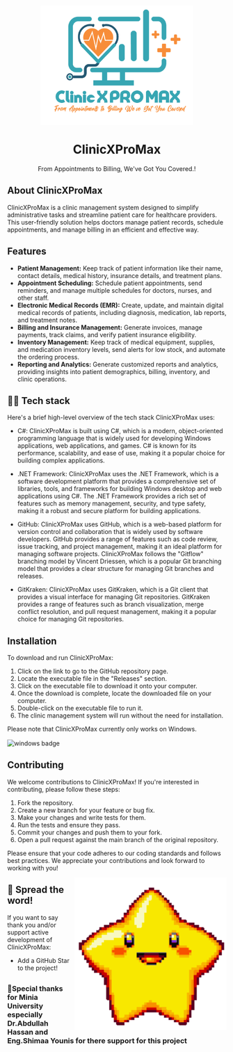 <p align="center">
 <img width="350px" src="Logo-ClinicXProMax.png" align="center" alt="GitHub Readme Stats" />
 <h1 align="center">ClinicXProMax</h1>
 <p align="center">From Appointments to Billing, We've Got You Covered.!</p>
</p>

## About ClinicXProMax

ClinicXProMax is a clinic management system designed to simplify administrative tasks and streamline patient care for healthcare providers. This user-friendly solution helps doctors manage patient records, schedule appointments, and manage billing in an efficient and effective way.

## Features

- **Patient Management:** Keep track of patient information like their name, contact details, medical history, insurance details, and treatment plans.
- **Appointment Scheduling:** Schedule patient appointments, send reminders, and manage multiple schedules for doctors, nurses, and other staff.
- **Electronic Medical Records (EMR):** Create, update, and maintain digital medical records of patients, including diagnosis, medication, lab reports, and treatment notes.
- **Billing and Insurance Management:** Generate invoices, manage payments, track claims, and verify patient insurance eligibility.
- **Inventory Management:** Keep track of medical equipment, supplies, and medication inventory levels, send alerts for low stock, and automate the ordering process.
- **Reporting and Analytics:** Generate customized reports and analytics, providing insights into patient demographics, billing, inventory, and clinic operations.

## 👨‍💻 Tech stack

Here's a brief high-level overview of the tech stack ClinicXProMax uses:

- C#: ClinicXProMax is built using C#, which is a modern, object-oriented programming language that is widely used for developing Windows applications, web applications, and games. C# is known for its performance, scalability, and ease of use, making it a popular choice for building complex applications.

- .NET Framework: ClinicXProMax uses the .NET Framework, which is a software development platform that provides a comprehensive set of libraries, tools, and frameworks for building Windows desktop and web applications using C#. The .NET Framework provides a rich set of features such as memory management, security, and type safety, making it a robust and secure platform for building applications.

- GitHub: ClinicXProMax uses GitHub, which is a web-based platform for version control and collaboration that is widely used by software developers. GitHub provides a range of features such as code review, issue tracking, and project management, making it an ideal platform for managing software projects. ClinicXProMax follows the "Gitflow" branching model by Vincent Driessen, which is a popular Git branching model that provides a clear structure for managing Git branches and releases.

- GitKraken: ClinicXProMax uses GitKraken, which is a Git client that provides a visual interface for managing Git repositories. GitKraken provides a range of features such as branch visualization, merge conflict resolution, and pull request management, making it a popular choice for managing Git repositories.

## Installation

To download and run ClinicXProMax:

1. Click on the link to go to the GitHub repository page.
2. Locate the executable file in the "Releases" section.
3. Click on the executable file to download it onto your computer.
4. Once the download is complete, locate the downloaded file on your computer.
5. Double-click on the executable file to run it.
6. The clinic management system will run without the need for installation.

Please note that ClinicXProMax currently only works on Windows.

<img src="https://img.shields.io/badge/Windows-0078D6?style=for-the-badge&logo=windows&logoColor=white" align="center" alt="windows badge" />

## Contributing

We welcome contributions to ClinicXProMax! If you're interested in contributing, please follow these steps:

1. Fork the repository.
2. Create a new branch for your feature or bug fix.
3. Make your changes and write tests for them.
4. Run the tests and ensure they pass.
5. Commit your changes and push them to your fork.
6. Open a pull request against the main branch of the original repository.

Please ensure that your code adheres to our coding standards and follows best practices. We appreciate your contributions and look forward to working with you!

<img width="350px" src="Star.gif" align="right" alt="GitHub Readme Stats" />

## 🌟 Spread the word!

If you want to say thank you and/or support active development of ClinicXProMax:

- Add a GitHub Star to the project!

<!-- ## ⚠️ License

The Well app is free and open-source software licensed under the GNU General Public License v3.0. All designs were created by [Cole Gawin](https://github.com/chroline) and distributed under Creative Commons license (CC BY-SA 4.0 International). -->

##

### 💛Special thanks for Minia University especially Dr.Abdullah Hassan and Eng.Shimaa Younis for there support for this project
